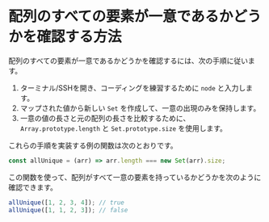 # 配列のすべての要素が一意であるかどうかを確認する方法

配列のすべての要素が一意であるかどうかを確認するには、次の手順に従います。

1. ターミナル/SSHを開き、コーディングを練習するために `node` と入力します。
2. マップされた値から新しい `Set` を作成して、一意の出現のみを保持します。
3. 一意の値の長さと元の配列の長さを比較するために、`Array.prototype.length` と `Set.prototype.size` を使用します。

これらの手順を実装する例の関数は次のとおりです。

```js
const allUnique = (arr) => arr.length === new Set(arr).size;
```

この関数を使って、配列がすべて一意の要素を持っているかどうかを次のように確認できます。

```js
allUnique([1, 2, 3, 4]); // true
allUnique([1, 1, 2, 3]); // false
```
